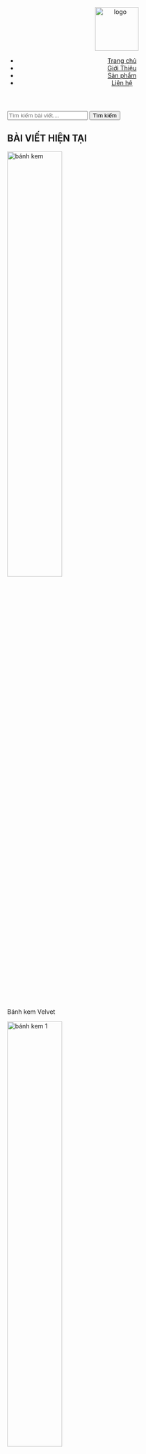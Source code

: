 
<html lang="vh">
<head>
<meta charset="utf-8">
<meta name="viewport" content="width=devcie-width, initial-scale=1.0">
	<link rel="stylesheet" href="web.css">
<title>Trang web về các loại bánh</title>
</head>

<body>
	<header>
	<div class="a">
		<img src="ảnh/logo.jpg" alt="logo" width="100">
		</div>
		<nav class="b">
			<ul>
					<li><a href="#">Trang chủ</a></li>
					<li><a href="#">Giới Thiệu</a></li>
					<li><a href="#">Sản phẩm</a></li>
					<li><a href="#">Liên hệ</a></li>
			</ul>
		</nav>
	</header>
<div class="c">
		<div class="col1">
			<div class="timkiem">
			<from action="/search" method="GET">
	<input type="text" name="query" placeholder="Tìm kiếm bài viết....">
	<button type="submit">Tìm kiếm</button>
		</from>
		</div>
			<h2>BÀI VIẾT HIỆN TẠI</h2>
			<div class="post">
				<img src="ảnh/1.jpg" alt="bánh kem" width="50% ">
			  <p>Bánh kem Velvet</p>
		</div>
			<div class="post">
				<img src="ảnh/2.jpg" alt="bánh kem 1" width="50% ">
				<p>Bánh kem nhân kem xoài</p>
			</div>
			<div class="post">
				<img src="ảnh/3.jpg" alt="Bánh trứng" width="50%">
				<p>Bánh tart trứng nướng</p>
			</div>
			<div class="post">
				<img src="ảnh/4.jpg" alt="Bánh dẻo" width="50%">
				<p>Bánh mochi matcha</p>
			</div>
			</div>
			<div class="col2">
				<img src="ảnh/6.jpg" alt=" Các loại bánh" width="80%" >
				<p>Các loại bánh kem</p>
		</div>
	</div>
	<footer>
		<p><b>Copyright kimngan</b></p>
		<p><b>Lớp QT22TC3.6</b></p>
	</footer>
</body>
</html>
